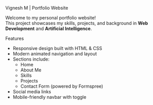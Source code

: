 Vignesh M | Portfolio Website

Welcome to my personal portfolio website!  
This project showcases my skills, projects, and background in **Web Development** and **Artificial Intelligence**.



Features

- Responsive design built with HTML & CSS
- Modern animated navigation and layout
- Sections include:  
  - Home  
  - About Me  
  - Skills  
  - Projects  
  - Contact Form (powered by Formspree)
- Social media links
- Mobile-friendly navbar with toggle



